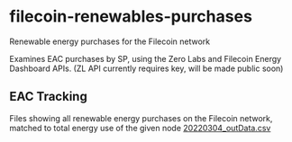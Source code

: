 # filecoin-renewables-purchases
Renewable energy purchases for the Filecoin network


Examines EAC purchases by SP, using the Zero Labs and Filecoin Energy Dashboard APIs. (ZL API currently requires key, will be made public soon)

## EAC Tracking
Files showing all renewable energy purchases on the Filecoin network, matched to total energy use of the given node
[20220304_outData.csv](https://github.com/redransil/filecoin-renewables-purchases/blob/main/20220304_outData.csv)
